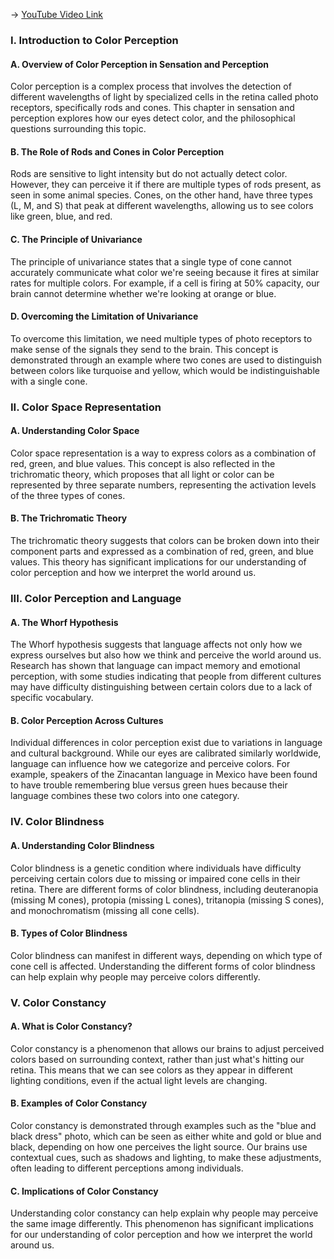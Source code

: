-> [YouTube Video Link](https://www.youtube.com/watch?v=4ZeCdA3nbtk&list=PLWoagukcejEy2OOGnSIiAAMykzDxf4N5H&index=6&pp=iAQB)

### I. Introduction to Color Perception
#### A. Overview of Color Perception in Sensation and Perception

Color perception is a complex process that involves the detection of different wavelengths of light by specialized cells in the retina called photo receptors, specifically rods and cones. This chapter in sensation and perception explores how our eyes detect color, and the philosophical questions surrounding this topic.

#### B. The Role of Rods and Cones in Color Perception

Rods are sensitive to light intensity but do not actually detect color. However, they can perceive it if there are multiple types of rods present, as seen in some animal species. Cones, on the other hand, have three types (L, M, and S) that peak at different wavelengths, allowing us to see colors like green, blue, and red.

#### C. The Principle of Univariance

The principle of univariance states that a single type of cone cannot accurately communicate what color we're seeing because it fires at similar rates for multiple colors. For example, if a cell is firing at 50% capacity, our brain cannot determine whether we're looking at orange or blue.

#### D. Overcoming the Limitation of Univariance

To overcome this limitation, we need multiple types of photo receptors to make sense of the signals they send to the brain. This concept is demonstrated through an example where two cones are used to distinguish between colors like turquoise and yellow, which would be indistinguishable with a single cone.

### II. Color Space Representation
#### A. Understanding Color Space

Color space representation is a way to express colors as a combination of red, green, and blue values. This concept is also reflected in the trichromatic theory, which proposes that all light or color can be represented by three separate numbers, representing the activation levels of the three types of cones.

#### B. The Trichromatic Theory

The trichromatic theory suggests that colors can be broken down into their component parts and expressed as a combination of red, green, and blue values. This theory has significant implications for our understanding of color perception and how we interpret the world around us.

### III. Color Perception and Language
#### A. The Whorf Hypothesis

The Whorf hypothesis suggests that language affects not only how we express ourselves but also how we think and perceive the world around us. Research has shown that language can impact memory and emotional perception, with some studies indicating that people from different cultures may have difficulty distinguishing between certain colors due to a lack of specific vocabulary.

#### B. Color Perception Across Cultures

Individual differences in color perception exist due to variations in language and cultural background. While our eyes are calibrated similarly worldwide, language can influence how we categorize and perceive colors. For example, speakers of the Zinacantan language in Mexico have been found to have trouble remembering blue versus green hues because their language combines these two colors into one category.

### IV. Color Blindness
#### A. Understanding Color Blindness

Color blindness is a genetic condition where individuals have difficulty perceiving certain colors due to missing or impaired cone cells in their retina. There are different forms of color blindness, including deuteranopia (missing M cones), protopia (missing L cones), tritanopia (missing S cones), and monochromatism (missing all cone cells).

#### B. Types of Color Blindness

Color blindness can manifest in different ways, depending on which type of cone cell is affected. Understanding the different forms of color blindness can help explain why people may perceive colors differently.

### V. Color Constancy
#### A. What is Color Constancy?

Color constancy is a phenomenon that allows our brains to adjust perceived colors based on surrounding context, rather than just what's hitting our retina. This means that we can see colors as they appear in different lighting conditions, even if the actual light levels are changing.

#### B. Examples of Color Constancy

Color constancy is demonstrated through examples such as the "blue and black dress" photo, which can be seen as either white and gold or blue and black, depending on how one perceives the light source. Our brains use contextual cues, such as shadows and lighting, to make these adjustments, often leading to different perceptions among individuals.

#### C. Implications of Color Constancy

Understanding color constancy can help explain why people may perceive the same image differently. This phenomenon has significant implications for our understanding of color perception and how we interpret the world around us.